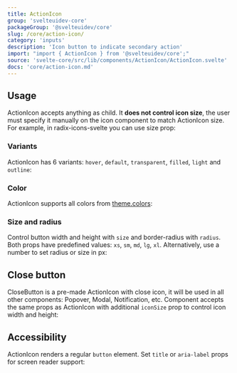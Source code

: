 ```yaml
---
title: ActionIcon
group: 'svelteuidev-core'
packageGroup: '@svelteuidev/core'
slug: /core/action-icon/
category: 'inputs'
description: 'Icon button to indicate secondary action'
import: "import { ActionIcon } from '@svelteuidev/core';"
source: 'svelte-core/src/lib/components/ActionIcon/ActionIcon.svelte'
docs: 'core/action-icon.md'
---
```


<script lang="ts">
    import { ActionIcon, CloseButton, SimpleGrid } from '@svelteuidev/core';
    import { GithubLogo } from "radix-icons-svelte";
    import { Heading, Preview } from 'components';

    const action = `
    <script>
        import { ActionIcon } from '@svelteuidev/core';
        import { GithubLogo } from "radix-icons-svelte";
    <\/script>

    <ActionIcon><GithubLogo size={16} \/><\/ActionIcon>
    `;
    const variantActions = `
    <script>
        import { ActionIcon } from '@svelteuidev/core';
        import { GithubLogo } from "radix-icons-svelte";
    <\/script>

    <ActionIcon color="blue" variant="hover"><GithubLogo size={16} \/><\/ActionIcon>
    <ActionIcon color="blue" variant="default"><GithubLogo size={16} \/><\/ActionIcon>
    <ActionIcon color="blue" variant="transparent"><GithubLogo size={16} \/><\/ActionIcon>
    <ActionIcon color="blue" variant="filled"><GithubLogo size={16} \/><\/ActionIcon>
    <ActionIcon color="blue" variant="light"><GithubLogo size={16} \/><\/ActionIcon>
    <ActionIcon color="blue" variant="outline"><GithubLogo size={16} \/><\/ActionIcon>
    `;
    const colorActions = `
    <script>
        import { ActionIcon } from '@svelteuidev/core';
        import { GithubLogo } from "radix-icons-svelte";
    <\/script>

    <ActionIcon color="red"><GithubLogo size={16} \/><\/ActionIcon>
    <ActionIcon color="green"><GithubLogo size={16} \/><\/ActionIcon>
    <ActionIcon color="teal"><GithubLogo size={16} \/><\/ActionIcon>
    <ActionIcon color="gray"><GithubLogo size={16} \/><\/ActionIcon>
    <ActionIcon color="blue"><GithubLogo size={16} \/><\/ActionIcon>
    <ActionIcon color="yellow"><GithubLogo size={16} \/><\/ActionIcon>
    `;
    const sizeActions = `
    <script>
        import { ActionIcon } from '@svelteuidev/core';
        import { GithubLogo } from "radix-icons-svelte";
    <\/script>

    <ActionIcon radius="lg" color="blue" variant="filled"><GithubLogo size={16} \/><\/ActionIcon> // -> theme predefined large radius
    <ActionIcon radius={10} color="blue" variant="filled"><GithubLogo size={16} \/><\/ActionIcon> // -> { borderRadius: '10px' }
    <ActionIcon size="sm" color="blue" variant="filled"><GithubLogo size={16} \/><\/ActionIcon> // -> predefined small size
    <ActionIcon size={50} color="blue" variant="filled"><GithubLogo size={16} \/><\/ActionIcon> // -> { width: '50px', height: '50px' }
    `;
    const closeButton = `
    <script>
        import { closeButton } from '@svelteuidev/core';
    <\/script>

    <CloseButton variant="filled" \/>
    <CloseButton size="xl" iconSize={20} variant="filled" \/>
    `;
    const accessibility = `
    <script>
        import { ActionIcon } from '@svelteuidev/core';
        import { GithubLogo } from "radix-icons-svelte";
    <\/script>

    <ActionIcon><GithubLogo size={16} \/><\/ActionIcon> // -> not visible to screen reader
    <ActionIcon title="Settings"><GithubLogo size={16} \/><\/ActionIcon> // -> ok
    <ActionIcon aria-label="Settings"><GithubLogo size={16} \/><\/ActionIcon> // -> ok
    `;
</script>

<Heading />

## Usage

ActionIcon accepts anything as child. It **does not control icon size**, the user must specify it manually on the icon component to match ActionIcon size. For example, in radix-icons-svelte you can use size prop:

<Preview cols={1} code={action}>
    <ActionIcon><GithubLogo size={16} /></ActionIcon>
</Preview>

### Variants

ActionIcon has 6 variants: `hover`, `default`, `transparent`, `filled`, `light` and `outline`:

<Preview cols={6} code={variantActions}>
    <ActionIcon color="blue" variant="hover"><GithubLogo size={16} /></ActionIcon>
    <ActionIcon color="blue" variant="default"><GithubLogo size={16} /></ActionIcon>
    <ActionIcon color="blue" variant="transparent"><GithubLogo size={16} /></ActionIcon>
    <ActionIcon color="blue" variant="filled"><GithubLogo size={16} /></ActionIcon>
    <ActionIcon color="blue" variant="light"><GithubLogo size={16} /></ActionIcon>
    <ActionIcon color="blue" variant="outline"><GithubLogo size={16} /></ActionIcon>
</Preview>

### Color

ActionIcon supports all colors from [theme.colors](theming/default-theme):

<Preview cols={6} code={colorActions}>
    <ActionIcon color="red"><GithubLogo size={16} /></ActionIcon>
    <ActionIcon color="green"><GithubLogo size={16} /></ActionIcon>
    <ActionIcon color="teal"><GithubLogo size={16} /></ActionIcon>
    <ActionIcon color="gray"><GithubLogo size={16} /></ActionIcon>
    <ActionIcon color="blue"><GithubLogo size={16} /></ActionIcon>
    <ActionIcon color="yellow"><GithubLogo size={16} /></ActionIcon>
</Preview>

### Size and radius

Control button width and height with `size` and border-radius with `radius`. Both props have predefined values: `xs`, `sm`, `md`, `lg`, `xl`. Alternatively, use a number to set radius or size in px:

<Preview cols={4} code={sizeActions}>
    <ActionIcon color="blue" radius="lg" variant="filled"><GithubLogo size={16} /></ActionIcon>
    <ActionIcon color="blue" radius={10} variant="filled"><GithubLogo size={16} /></ActionIcon>
    <ActionIcon color="blue" size="sm" variant="filled"><GithubLogo size={16} /></ActionIcon>
    <ActionIcon color="blue" size={50} variant="filled"><GithubLogo size={16} /></ActionIcon>
</Preview>

## Close button

CloseButton is a pre-made ActionIcon with close icon, it will be used in all other components: Popover, Modal, Notification, etc. Component accepts the same props as ActionIcon with additional `iconSize` prop to control icon width and height:

<Preview cols={2} code={closeButton}>
    <CloseButton variant="filled" />
    <CloseButton size="xl" iconSize={20} variant="filled" />
</Preview>

## Accessibility

ActionIcon renders a regular `button` element. Set `title` or `aria-label` props for screen reader support:

<Preview cols={3} code={accessibility}>
    <ActionIcon><GithubLogo size={16} /></ActionIcon>
    <ActionIcon title="Settings"><GithubLogo size={16} /></ActionIcon>
    <ActionIcon aria-label="Settings"><GithubLogo size={16} /></ActionIcon>
</Preview>